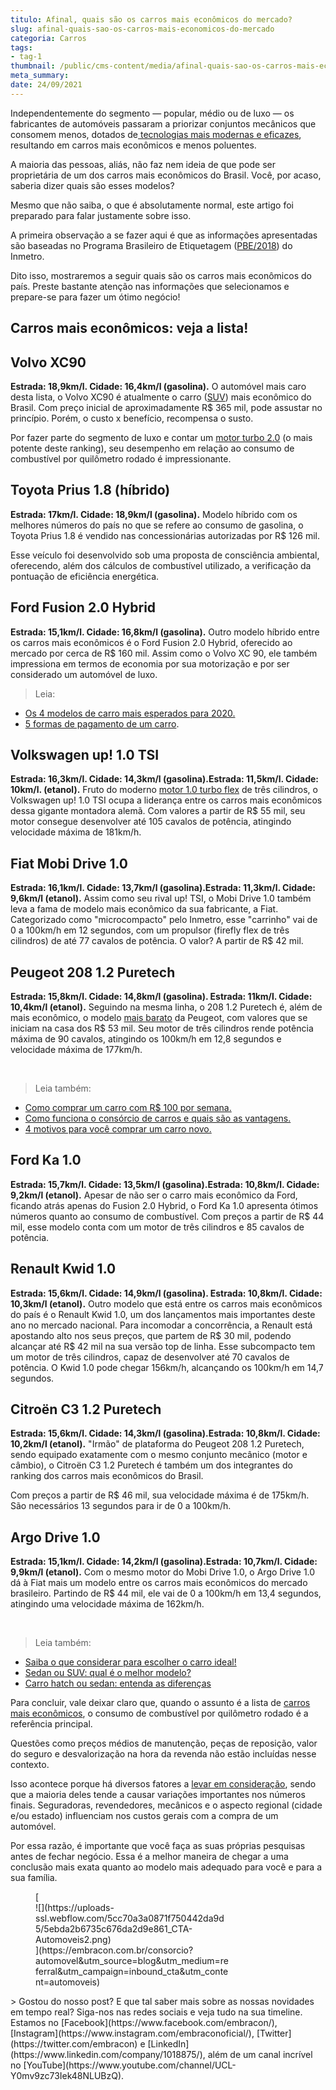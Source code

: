 ```yaml
---
titulo: Afinal, quais são os carros mais econômicos do mercado?
slug: afinal-quais-sao-os-carros-mais-economicos-do-mercado
categoria: Carros
tags:
- tag-1
thumbnail: /public/cms-content/media/afinal-quais-sao-os-carros-mais-economicos-do-mercado.jpg
meta_summary: 
date: 24/09/2021
---
```

Independentemente do segmento — popular, médio ou de luxo — os fabricantes de automóveis passaram a priorizar conjuntos mecânicos que consomem menos, dotados de[ tecnologias mais modernas e eficazes](https://www.embracon.com.br/blog/carro-manual-ou-automatico-qual-e-a-melhor-opcao), resultando em carros mais econômicos e menos poluentes.

A maioria das pessoas, aliás, não faz nem ideia de que pode ser proprietária de um dos carros mais econômicos do Brasil. Você, por acaso, saberia dizer quais são esses modelos?

Mesmo que não saiba, o que é absolutamente normal, este artigo foi preparado para falar justamente sobre isso.

A primeira observação a se fazer aqui é que as informações apresentadas são baseadas no Programa Brasileiro de Etiquetagem ([PBE/2018](http://www.inmetro.gov.br/consumidor/pbe/veiculos_leves_2018.pdf)) do Inmetro.

Dito isso, mostraremos a seguir quais são os carros mais econômicos do país. Preste bastante atenção nas informações que selecionamos e prepare-se para fazer um ótimo negócio!

Carros mais econômicos: veja a lista!
-------------------------------------

Volvo XC90
----------

**Estrada: 18,9km/l. Cidade: 16,4km/l (gasolina).** O automóvel mais caro desta lista, o Volvo XC90 é atualmente o carro ([SUV](https://www.embracon.com.br/blog/7-dicas-para-escolher-entre-uma-caminhonete-ou-um-suv)) mais econômico do Brasil. Com preço inicial de aproximadamente R$ 365 mil, pode assustar no princípio. Porém, o custo x benefício, recompensa o susto.

Por fazer parte do segmento de luxo e contar um [motor turbo 2.0](https://www.embracon.com.br/blog/entenda-como-funciona-um-carro-com-motor-turbo) (o mais potente deste ranking), seu desempenho em relação ao consumo de combustível por quilômetro rodado é impressionante.

Toyota Prius 1.8 (híbrido)
--------------------------

**Estrada: 17km/l. Cidade: 18,9km/l (gasolina).** Modelo híbrido com os melhores números do país no que se refere ao consumo de gasolina, o Toyota Prius 1.8 é vendido nas concessionárias autorizadas por R$ 126 mil.

Esse veículo foi desenvolvido sob uma proposta de consciência ambiental, oferecendo, além dos cálculos de combustível utilizado, a verificação da pontuação de eficiência energética.

Ford Fusion 2.0 Hybrid
----------------------

**Estrada: 15,1km/l. Cidade: 16,8km/l (gasolina).** Outro modelo híbrido entre os carros mais econômicos é o Ford Fusion 2.0 Hybrid, oferecido ao mercado por cerca de R$ 160 mil. Assim como o Volvo XC 90, ele também impressiona em termos de economia por sua motorização e por ser considerado um automóvel de luxo.

> Leia:

- [Os 4 modelos de carro mais esperados para 2020.](https://www.embracon.com.br/blog/os-4-modelos-de-carro-mais-esperados-para-2020)
- [5 formas de pagamento de um carro](https://www.embracon.com.br/blog/5-formas-de-pagamento-de-um-carro).

Volkswagen up! 1.0 TSI
----------------------

**Estrada: 16,3km/l. Cidade: 14,3km/l (gasolina).Estrada: 11,5km/l. Cidade: 10km/l. (etanol).** Fruto do moderno [motor 1.0 turbo flex](https://www.embracon.com.br/blog/entenda-como-funciona-um-carro-com-motor-turbo) de três cilindros, o Volkswagen up! 1.0 TSI ocupa a liderança entre os carros mais econômicos dessa gigante montadora alemã. Com valores a partir de R$ 55 mil, seu motor consegue desenvolver até 105 cavalos de potência, atingindo velocidade máxima de 181km/h.

Fiat Mobi Drive 1.0
-------------------

**Estrada: 16,1km/l. Cidade: 13,7km/l (gasolina).Estrada: 11,3km/l. Cidade: 9,6km/l (etanol).** Assim como seu rival up! TSI, o Mobi Drive 1.0 também leva a fama de modelo mais econômico da sua fabricante, a Fiat. Categorizado como "microcompacto" pelo Inmetro, esse "carrinho" vai de 0 a 100km/h em 12 segundos, com um propulsor (firefly flex de três cilindros) de até 77 cavalos de potência. O valor? A partir de R$ 42 mil.

Peugeot 208 1.2 Puretech
------------------------

**Estrada: 15,8km/l. Cidade: 14,8km/l (gasolina). Estrada: 11km/l. Cidade: 10,4km/l (etanol).** Seguindo na mesma linha, o 208 1.2 Puretech é, além de mais econômico, o modelo [mais barato](https://www.embracon.com.br/blog/quais-sao-os-11-carros-2018-mais-baratos-do-brasil) da Peugeot, com valores que se iniciam na casa dos R$ 53 mil. Seu motor de três cilindros rende potência máxima de 90 cavalos, atingindo os 100km/h em 12,8 segundos e velocidade máxima de 177km/h.

‍

> Leia também:

- [Como comprar um carro com R$ 100 por semana.](https://www.embracon.com.br/blog/como-comprar-um-carro-com-r-100-00-por-semana)
- [Como funciona o consórcio de carros e quais são as vantagens.](https://www.embracon.com.br/blog/vantagens-consorcio-automovel)
- [4 motivos para você comprar um carro novo.](https://www.embracon.com.br/blog/4-motivos-para-voce-comprar-um-carro-novo)

Ford Ka 1.0
-----------

**Estrada: 15,7km/l. Cidade: 13,5km/l (gasolina).Estrada: 10,8km/l. Cidade: 9,2km/l (etanol).** Apesar de não ser o carro mais econômico da Ford, ficando atrás apenas do Fusion 2.0 Hybrid, o Ford Ka 1.0 apresenta ótimos números quanto ao consumo de combustível. Com preços a partir de R$ 44 mil, esse modelo conta com um motor de três cilindros e 85 cavalos de potência.

Renault Kwid 1.0
----------------

**Estrada: 15,6km/l. Cidade: 14,9km/l (gasolina). Estrada: 10,8km/l. Cidade: 10,3km/l (etanol).** Outro modelo que está entre os carros mais econômicos do país é o Renault Kwid 1.0, um dos lançamentos mais importantes deste ano no mercado nacional. Para incomodar a concorrência, a Renault está apostando alto nos seus preços, que partem de R$ 30 mil, podendo alcançar até R$ 42 mil na sua versão top de linha. Esse subcompacto tem um motor de três cilindros, capaz de desenvolver até 70 cavalos de potência. O Kwid 1.0 pode chegar 156km/h, alcançando os 100km/h em 14,7 segundos.

Citroën C3 1.2 Puretech
-----------------------

**Estrada: 15,6km/l. Cidade: 14,3km/l (gasolina).Estrada: 10,8km/l. Cidade: 10,2km/l (etanol).** "Irmão" de plataforma do Peugeot 208 1.2 Puretech, sendo equipado exatamente com o mesmo conjunto mecânico (motor e câmbio), o Citroën C3 1.2 Puretech é também um dos integrantes do ranking dos carros mais econômicos do Brasil.

Com preços a partir de R$ 46 mil, sua velocidade máxima é de 175km/h. São necessários 13 segundos para ir de 0 a 100km/h.

Argo Drive 1.0
--------------

**Estrada: 15,1km/l. Cidade: 14,2km/l (gasolina).Estrada: 10,7km/l. Cidade: 9,9km/l (etanol).** Com o mesmo motor do Mobi Drive 1.0, o Argo Drive 1.0 dá à Fiat mais um modelo entre os carros mais econômicos do mercado brasileiro. Partindo de R$ 44 mil, ele vai de 0 a 100km/h em 13,4 segundos, atingindo uma velocidade máxima de 162km/h.

‍

> Leia também:

- [Saiba o que considerar para escolher o carro ideal!](https://www.embracon.com.br/blog/saiba-o-que-considerar-para-escolher-o-carro-ideal)
- [Sedan ou SUV: qual é o melhor modelo?](https://www.embracon.com.br/blog/sedan-ou-suv-qual-e-o-melhor-modelo)
- [Carro hatch ou sedan: entenda as diferenças](https://www.embracon.com.br/blog/hatch-ou-sedan-diferencas)

Para concluir, vale deixar claro que, quando o assunto é a lista de [carros mais econômicos](https://www.embracon.com.br/blog/afinal-quais-sao-os-carros-mais-economicos-do-mercado), o consumo de combustível por quilômetro rodado é a referência principal.

Questões como preços médios de manutenção, peças de reposição, valor do seguro e desvalorização na hora da revenda não estão incluídas nesse contexto.

Isso acontece porque há diversos fatores a [levar em consideração](https://www.embracon.com.br/blog/saiba-o-que-considerar-para-escolher-o-carro-ideal), sendo que a maioria deles tende a causar variações importantes nos números finais. Seguradoras, revendedores, mecânicos e o aspecto regional (cidade e/ou estado) influenciam nos custos gerais com a compra de um automóvel.

Por essa razão, é importante que você faça as suas próprias pesquisas antes de fechar negócio. Essa é a melhor maneira de chegar a uma conclusão mais exata quanto ao modelo mais adequado para você e para a sua família.

<figure class="w-richtext-figure-type-image w-richtext-align-center" style="max-width:310px">[<div>![](https://uploads-ssl.webflow.com/5cc70a3a0871f750442da9d5/5ebda2b6735c676da2d9e861_CTA-Automoveis2.png)</div>](https://embracon.com.br/consorcio?automovel&utm_source=blog&utm_medium=referral&utm_campaign=inbound_cta&utm_content=automoveis)</figure>> Gostou do nosso post? E que tal saber mais sobre as nossas novidades em tempo real? Siga-nos nas redes sociais e veja tudo na sua timeline. Estamos no [Facebook](https://www.facebook.com/embracon/), [Instagram](https://www.instagram.com/embraconoficial/), [Twitter](https://twitter.com/embracon) e [LinkedIn](https://www.linkedin.com/company/1018875/), além de um canal incrível no [YouTube](https://www.youtube.com/channel/UCL-Y0mv9zc73Iek48NLUBzQ).

‍
